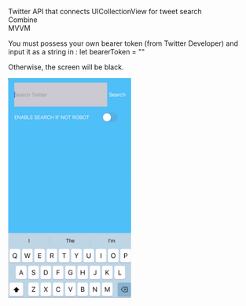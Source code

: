 Twitter API that connects UICollectionView for tweet search    
Combine    
MVVM   

You must possess your own bearer token (from Twitter Developer) and input it as a string in :
let bearerToken = ""

Otherwise, the screen will be black.

<img src="twitter1.gif" width="250">






